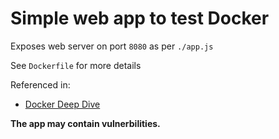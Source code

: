 # Simple web app to test Docker

Exposes web server on port `8080` as per `./app.js`

See `Dockerfile` for more details

Referenced in:
- [Docker Deep Dive][1] 

**The app may contain vulnerbilities.**


[1]:	https://www.bdjobs.com